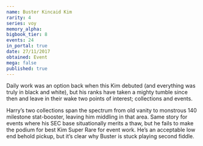```yaml
---
name: Buster Kincaid Kim
rarity: 4
series: voy
memory_alpha:
bigbook_tier: 8
events: 24
in_portal: true
date: 27/11/2017
obtained: Event
mega: false
published: true
---
```


Daily work was an option back when this Kim debuted (and everything was truly in black and white), but his ranks have taken a mighty tumble since then and leave in their wake two points of interest; collections and events.

Harry’s two collections span the spectrum from old vanity to monstrous 140 milestone stat-booster, leaving him middling in that area. Same story for events where his SEC base situationally merits a thaw, but he fails to make the podium for best Kim Super Rare for event work. He’s an acceptable low end behold pickup, but it’s clear why Buster is stuck playing second fiddle.
